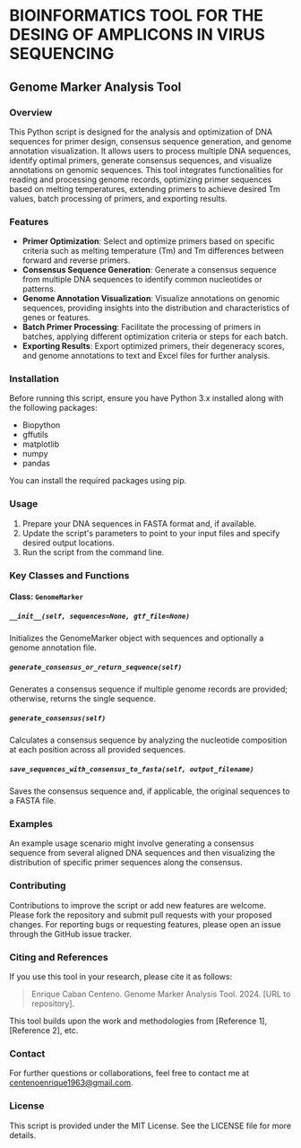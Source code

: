 # BIOINFORMATICS TOOL FOR THE DESING OF AMPLICONS IN VIRUS SEQUENCING
## Genome Marker Analysis Tool

### Overview

This Python script is designed for the analysis and optimization of DNA sequences for primer design, consensus sequence generation, and genome annotation visualization. It allows users to process multiple DNA sequences, identify optimal primers, generate consensus sequences, and visualize annotations on genomic sequences. This tool integrates functionalities for reading and processing genome records, optimizing primer sequences based on melting temperatures, extending primers to achieve desired Tm values, batch processing of primers, and exporting results.

### Features

- **Primer Optimization**: Select and optimize primers based on specific criteria such as melting temperature (Tm) and Tm differences between forward and reverse primers.
- **Consensus Sequence Generation**: Generate a consensus sequence from multiple DNA sequences to identify common nucleotides or patterns.
- **Genome Annotation Visualization**: Visualize annotations on genomic sequences, providing insights into the distribution and characteristics of genes or features.
- **Batch Primer Processing**: Facilitate the processing of primers in batches, applying different optimization criteria or steps for each batch.
- **Exporting Results**: Export optimized primers, their degeneracy scores, and genome annotations to text and Excel files for further analysis.

### Installation

Before running this script, ensure you have Python 3.x installed along with the following packages:
- Biopython
- gffutils
- matplotlib
- numpy
- pandas

You can install the required packages using pip.

### Usage

1. Prepare your DNA sequences in FASTA format and, if available.
2. Update the script's parameters to point to your input files and specify desired output locations.
3. Run the script from the command line.

### Key Classes and Functions

#### Class: `GenomeMarker`

##### `__init__(self, sequences=None, gtf_file=None)`
Initializes the GenomeMarker object with sequences and optionally a genome annotation file.

##### `generate_consensus_or_return_sequence(self)`
Generates a consensus sequence if multiple genome records are provided; otherwise, returns the single sequence.

##### `generate_consensus(self)`
Calculates a consensus sequence by analyzing the nucleotide composition at each position across all provided sequences.

##### `save_sequences_with_consensus_to_fasta(self, output_filename)`
Saves the consensus sequence and, if applicable, the original sequences to a FASTA file.

### Examples

An example usage scenario might involve generating a consensus sequence from several aligned DNA sequences and then visualizing the distribution of specific primer sequences along the consensus.

### Contributing

Contributions to improve the script or add new features are welcome. Please fork the repository and submit pull requests with your proposed changes. For reporting bugs or requesting features, please open an issue through the GitHub issue tracker.

### Citing and References

If you use this tool in your research, please cite it as follows:

> Enrique Caban Centeno. Genome Marker Analysis Tool. 2024. [URL to repository].

This tool builds upon the work and methodologies from [Reference 1], [Reference 2], etc.

### Contact

For further questions or collaborations, feel free to contact me at centenoenrique1963@gmail.com.

### License

This script is provided under the MIT License. See the LICENSE file for more details.

